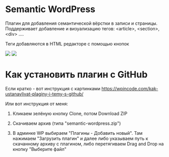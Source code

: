 # Semantic WordPress

Плагин для добавления семантической вёрстки в записи и страницы. Поддерживает добавление и визуализацию тегов: &lt;article&gt;, &lt;section&gt;, &lt;div&gt; ....

Теги добавляются в HTML редакторе с помощью кнопок

<img src="https://i.imgur.com/tzXfnjN.jpg">

<img src="https://i.imgur.com/RFp8tic.jpg">

# Как установить плагин с GitHub

Если кратко - вот инструкция с картинками https://wpincode.com/kak-ustanavlivat-plaginy-i-temy-s-github/

Или вот инструкция от меня:

1. Кликаем зелёную кнопку Clone, потом Download ZIP

2. Скачиваем архив (типа "semantic-wordpress.zip")

3. В админке WP выбираем "Плагины - Добавить новый". Там нажимаем "Загрузить плагин" и далее либо указываем путь к скачанному архиву с плагином, либо перетягиваем Drag and Drop на кнопку "Выберите файл"

